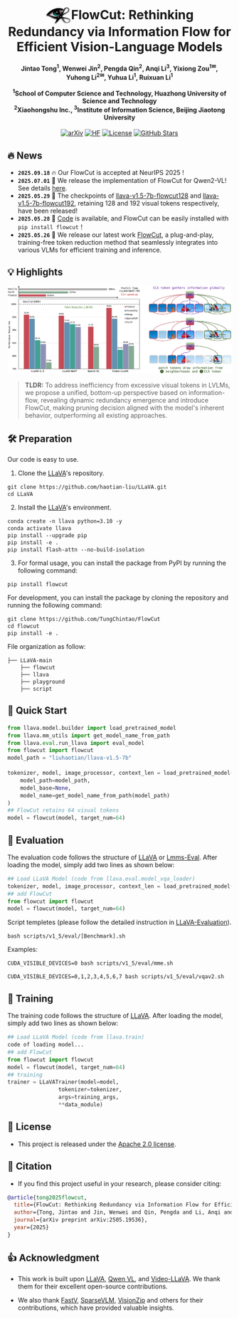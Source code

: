 <div align="center">
  <h1 style="display: inline-block; margin: 0;">
    <img src="images/icon.png" width="58" height="38" align="absmiddle">FlowCut: Rethinking Redundancy via Information Flow for Efficient Vision-Language Models
  </h1>
</div>


<h4 align="center"> 
Jintao Tong<sup>1</sup>,
Wenwei Jin<sup>2</sup>, 
Pengda Qin<sup>2</sup>, 
Anqi Li<sup>3</sup>, 
Yixiong Zou<sup>1✉</sup>,<br>
Yuhong Li<sup>2✉</sup>,
Yuhua Li<sup>1</sup>,
Ruixuan Li<sup>1</sup>
<br><br> 
<sup>1</sup>School of Computer Science and Technology, Huazhong University of Science and Technology<br> <sup>2</sup>Xiaohongshu Inc., <sup>3</sup>Institute of Information Science, Beijing Jiaotong University

</h4>

<div align="center">
	
[![arXiv](https://img.shields.io/badge/arXiv-2505.19536-AD1C18.svg?logo=arXiv)](https://arxiv.org/pdf/2505.19536)
[![HF](https://img.shields.io/badge/%F0%9F%A4%97%20Hugging%20Face-Checkpoints-orange)](https://huggingface.co/JosephTong/llava-v1.5-7b-flowcut192)
[![License](https://img.shields.io/badge/📃%20License-Apache_2.0-yellow.svg)](https://github.com/TungChintao/FlowCut/blob/main/LICENSE)
[![GitHub Stars](https://img.shields.io/github/stars/TungChintao/FlowCut?style=social)](https://github.com/TungChintao/FlowCut/stargazers)

</div>

## 🔥 News

* **`2025.09.18`** 🔥 Our FlowCut is accepted at NeurIPS 2025 !
* **`2025.07.01`** 🚀 We release the implementation of FlowCut for Qwen2-VL! See details [here](https://github.com/TungChintao/FlowCut/tree/main/FlowCut_Qwen).
* **`2025.05.29`** 🤗 The checkpoints of [llava-v1.5-7b-flowcut128](https://huggingface.co/JosephTong/llava-v1.5-7b-flowcut128) and [llava-v1.5-7b-flowcut192](https://huggingface.co/JosephTong/llava-v1.5-7b-flowcut192), retaining 128 and 192 visual tokens respectively, have been released!
* **`2025.05.28`** 🚀 [Code](https://github.com/TungChintao/FlowCut) is available, and FlowCut can be easily installed with `pip install flowcut`！
* **`2025.05.26`** 📝 We release our latest work [FlowCut](https://arxiv.org/abs/2505.19536), a plug-and-play, training-free token reduction method that seamlessly integrates into various VLMs for efficient training and inference.

## 💡 Highlights
<p align='center'>
<img src='https://github.com/TungChintao/FlowCut/blob/main/images/intro.png' alt='mask' width='950px'>
</p>


> **TLDR:** To address inefficiency from excessive visual tokens in LVLMs, we propose a unified, bottom-up perspective based on information-flow, revealing dynamic redundancy emergence and introduce FlowCut, making pruning decision aligned with the model's inherent behavior, outperforming all existing approaches.

## 🛠 Preparation

Our code is easy to use.

1. Clone the [LLaVA](https://github.com/haotian-liu/LLaVA)'s repository.

```
git clone https://github.com/haotian-liu/LLaVA.git
cd LLaVA
```

2. Install the [LLaVA](https://github.com/haotian-liu/LLaVA)'s environment.

```
conda create -n llava python=3.10 -y
conda activate llava
pip install --upgrade pip  
pip install -e .
pip install flash-attn --no-build-isolation
```

3. For formal usage, you can install the package from PyPI by running the following command:

```
pip install flowcut
```

For development, you can install the package by cloning the repository and running the following command:

```
git clone https://github.com/TungChintao/FlowCut
cd flowcut
pip install -e .
```

File organization as follow:

```
├── LLaVA-main
    ├── flowcut
    ├── llava
    ├── playground
    ├── script
```

## 🚀 Quick Start

```Python
from llava.model.builder import load_pretrained_model
from llava.mm_utils import get_model_name_from_path
from llava.eval.run_llava import eval_model
from flowcut import flowcut
model_path = "liuhaotian/llava-v1.5-7b"

tokenizer, model, image_processor, context_len = load_pretrained_model(
    model_path=model_path,
    model_base=None,
    model_name=get_model_name_from_path(model_path)
)
## FlowCut retains 64 visual tokens
model = flowcut(model, target_num=64)
```

## 📖 Evaluation

The evaluation code follows the structure of [LLaVA](https://github.com/haotian-liu/LLaVA) or [Lmms-Eval](https://github.com/EvolvingLMMs-Lab/lmms-eval). After loading the model, simply add two lines as shown below:

```python
## Load LLaVA Model (code from llava.eval.model_vqa_loader)
tokenizer, model, image_processor, context_len = load_pretrained_model(model_path, args.model_base, model_name)
## add FlowCut
from flowcut import flowcut
model = flowcut(model, target_num=64)
```

Script templetes (please follow the detailed instruction in [LLaVA-Evaluation](https://github.com/haotian-liu/LLaVA/blob/main/docs/Evaluation.md)).

```Shell
bash scripts/v1_5/eval/[Benchmark].sh
```

Examples:

```Shell
CUDA_VISIBLE_DEVICES=0 bash scripts/v1_5/eval/mme.sh
```

```Shell
CUDA_VISIBLE_DEVICES=0,1,2,3,4,5,6,7 bash scripts/v1_5/eval/vqav2.sh
```

## 🎯 Training

The training code follows the structure of [LLaVA](https://github.com/haotian-liu/LLaVA). After loading the model, simply add two lines as shown below:

```python
## Load LLaVA Model (code from llava.train)
code of loading model...
## add FlowCut
from flowcut import flowcut
model = flowcut(model, target_num=64)
## training
trainer = LLaVATrainer(model=model,
                tokenizer=tokenizer,
                args=training_args,
                **data_module)
```

## 🔑 License

- This project is released under the [Apache 2.0 license](https://github.com/TungChintao/FlowCut/blob/main/LICENSE).

## 📌 Citation

- If you find this project useful in your research, please consider citing:

```bibtex
@article{tong2025flowcut,
  title={FlowCut: Rethinking Redundancy via Information Flow for Efficient Vision-Language Models},
  author={Tong, Jintao and Jin, Wenwei and Qin, Pengda and Li, Anqi and Zou, Yixiong and Li, Yuhong and Li, Yuhua and Li, Ruixuan},
  journal={arXiv preprint arXiv:2505.19536},
  year={2025}
}
```


## 👍 Acknowledgment
- This work is built upon [LLaVA](https://llava-vl.github.io/), [Qwen VL](https://github.com/QwenLM/Qwen2.5-VL), and [Video-LLaVA](https://github.com/PKU-YuanGroup/Video-LLaVA). We thank them for their excellent open-source contributions.

- We also thank [FastV](https://github.com/pkunlp-icler/FastV), [SparseVLM](https://github.com/Gumpest/SparseVLMs), [VisionZip](https://github.com/dvlab-research/VisionZip) and others for their contributions, which have provided valuable insights.
